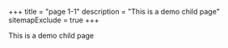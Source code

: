 +++
title = "page 1-1"
description = "This is a demo child page"
sitemapExclude = true
+++

This is a demo child page